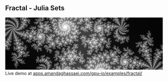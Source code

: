 ## Fractal - Julia Sets

![Julia Set Fractal](./main.png)  
Live demo at [apps.amandaghassaei.com/gpu-io/examples/fractal/](https://apps.amandaghassaei.com/gpu-io/examples/fractal/)
